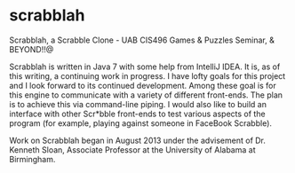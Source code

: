 scrabblah
=========

Scrabblah, a Scrabble Clone - UAB CIS496 Games & Puzzles Seminar, & BEYOND!!@

Scrabblah is written in Java 7 with some help from IntelliJ IDEA.  It is, as of
this writing, a continuing work in progress.  I have lofty goals for this project
and I look forward to its continued development.  Among these goal is for this engine to
communicate with a variety of different front-ends.   The plan is to achieve this via
command-line piping.  I would also like to build an interface with other Scr*bble front-ends
to test various aspects of the program (for example, playing against someone in FaceBook Scrabble).

Work on Scrabblah began in August 2013 under the advisement of Dr. Kenneth Sloan,
Associate Professor at the University of Alabama at Birmingham.